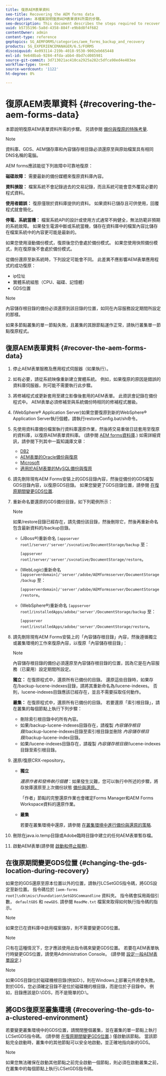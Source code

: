 ```yaml
---
title: 復原AEM表單資料
seo-title: Recovering the AEM forms data
description: 本檔案說明復原AEM表單資料所需的步驟。
seo-description: This document describes the steps required to recover the AEM forms data.
uuid: b5735196-5a8d-4358-884f-e9b8d8f4f682
contentOwner: admin
content-type: reference
geptopics: SG_AEMFORMS/categories/aem_forms_backup_and_recovery
products: SG_EXPERIENCEMANAGER/6.5/FORMS
discoiquuid: 4e093114-219b-4018-9530-9002eb665448
exl-id: 9e648bab-9284-4fda-abb4-8bd7cd085981
source-git-commit: 3d713021ac410ca2925a282c5dfca98ed4e483ee
workflow-type: tm+mt
source-wordcount: '1122'
ht-degree: 0%

---
```


# 復原AEM表單資料 {#recovering-the-aem-forms-data}

本節說明復原AEM表單資料所需的步驟。 另請參閱 [備份與復原的特殊考量](/help/forms/using/admin-help/backup-recovery-strategy-aem-forms.md#special-considerations-for-backup-and-recovery).

>[!NOTE]
>
>資料庫、GDS、AEM儲存庫和內容儲存根目錄必須還原至與原始檔案具有相同DNS名稱的電腦。

AEM forms應該能從下列故障中可靠地復原：

**磁碟故障：** 需要最新的備份媒體來復原資料庫內容。

**資料損毀：** 檔案系統不會記錄過去的交易記錄，而且系統可能會意外覆寫必要的程式資料。

**使用者錯誤：** 復原僅限於資料庫提供的資料。 如果資料已儲存且可供使用，回覆程式就會簡化。

**停電、系統當機：** 檔案系統API的設計或使用方式通常不夠健全，無法防範非預期的系統故障。 如果發生電源中斷或系統當機，儲存在資料庫中的檔案內容比儲存在檔案系統中的內容更可能是最新的。

如果您使用滾動備份模式，復原後您仍會處於備份模式。 如果您使用快照備份模式，則在復原後不會處於備份模式。

從備份還原至新系統時，下列設定可能會不同。 此差異不應影響AEM表單應用程式的成功復原：

* ip位址
* 實體系統組態（CPU、磁碟、記憶體）
* GDS位置

>[!NOTE]
>
>內容儲存根目錄的備份必須還原到該目錄的位置，如同在內容服務設定期間所設定的那樣。

如果多節點叢集的單一節點失敗，且叢集的其餘節點運作正常，請執行叢集單一節點復原程式。

## 復原AEM表單資料 {#recover-the-aem-forms-data}

1. 停止AEM表單服務及應用程式伺服器（如果執行）。
1. 如有必要，請從系統映像重新建立實體系統。 例如，如果復原的原因是錯誤的資料庫伺服器，則可能不需要執行此步驟。
1. 將修補程式或更新套用至建立影像後套用的AEM表單。 此資訊會記錄在備份程式中。 AEM表單必須修補至與系統備份時相同的修補程式層級。
1. (WebSphere® Application Server)如果您要復原到新的WebSphere® Application Server執行個體，請執行restoreConfig.bat/sh命令。
1. 先使用資料庫備份檔案執行資料庫還原作業，然後將交易重做日誌套用至復原的資料庫，以復原AEM表單資料庫。 (請參閱 [AEM forms資料庫](/help/forms/using/admin-help/files-back-recover.md#aem-forms-database).) 如需詳細資訊，請參閱下列其中一篇知識庫文章：

   * [DB2](/help/forms/using/admin-help/files-back-recover.md#db2)
   * [AEM表單的Oracle備份與復原](/help/forms/using/admin-help/files-back-recover.md#oracle)
   * [Microsoft](/help/forms/using/admin-help/files-back-recover.md#sql-server)
   * [適用於AEM表單的MySQL備份與復原](/help/forms/using/admin-help/files-back-recover.md#mysql)

1. 請先刪除現有AEM Forms安裝上的GDS目錄內容，然後從備份的GDS複製GDS目錄內容，以復原GDS目錄。 如果您變更了GDS目錄位置，請參閱 [在復原期間變更GDS位置](recovering-aem-forms-data.md#changing-the-gds-location-during-recovery).
1. 重新命名要還原的GDS備份目錄，如下列範例所示：

   >[!NOTE]
   >
   >如果/restore目錄已經存在，請先備份該目錄，然後刪除它，然後再重新命名包含最新資料的/backup目錄。

   * (JBoss®)重新命名 `[appserver root]/server/'server'/svcnative/DocumentStorage/backup` 至：

      `[appserver root]/server/'server'/svcnative/DocumentStorage/restore`。

   * (WebLogic)重新命名 `[appserverdomain]/'server'/adobe/AEMformsserver/DocumentStorage/backup` 至：

      `[appserverdomain]/'server'/adobe/AEMformsserver/DocumentStorage/restore`。

   * (WebSphere®)重新命名 `[appserver root]/installedApps/adobe/'server'/DocumentStorage/backup` 至：

      `[appserver root]/installedApps/adobe/'server'/DocumentStorage/restore`。

1. 請先刪除現有AEM Forms安裝上的「內容儲存根目錄」內容，然後遵循獨立或叢集環境的工作來復原內容，以復原「內容儲存根目錄」：

   >[!NOTE]
   >
   >內容儲存根目錄的備份必須還原至內容儲存根目錄的位置，因為它是在內容服務（已棄用）設定期間所設定。

   **獨立：** 在復原程式中，還原所有已備份的目錄。 還原這些目錄時，如果存在/backup-lucene-indexes目錄，請將其重新命名為/lucene-indexes。 否則，lucene-indexes目錄應該已經存在，並且不需要採取任何動作。

   **叢集：** 在復原程式中，還原所有已備份的目錄。 若要還原「索引根目錄」，請在叢集的每個節點上執行下列步驟：

   * 刪除索引根目錄中的所有內容。
   * 如果/backup-lucene-indexes目錄存在，請複製 *內容儲存根目錄*/backup-lucene-indexes目錄至索引根目錄並刪除 *內容儲存根目錄*/backup-lucene-index目錄。
   * 如果/lucene-indexes目錄存在，請複製 *內容儲存根目錄*/lucene-indexes目錄至索引根目錄。

1. 還原/復原CRX-repository。

   * **獨立**

      *還原作者和發佈執行個體*：如果發生災難，您可以執行中所述的步驟，將存放庫還原至上次備份狀態 [備份與還原。](https://helpx.adobe.com/experience-manager/kb/CRXBackupAndRestoreProcedure.html)

      「作者」節點的完整還原作業也會確定Forms Manager和AEM Forms Workspace資料的還原作業。

   * **叢集**

      若要在叢集環境中還原，請參閱 [在叢集環境中進行備份與還原的策略](/help/forms/using/admin-help/strategy-backup-restore-clustered-environment.md#strategy-for-backup-and-restore-in-a-clustered-environment).

1. 刪除在java.io.temp目錄或Adobe臨時目錄中建立的任何AEM表單暫存檔。
1. 啟動AEM表單(請參閱 [啟動和停止服務](/help/forms/using/admin-help/starting-stopping-services.md#starting-and-stopping-services))<!-- BROKEN LINK and the application server(s) (see [Maintaining the Application Server](/help/forms/using/admin-help/topics/maintaining-the-application-server.md))-->.

## 在復原期間變更GDS位置 {#changing-the-gds-location-during-recovery}

如果您的GDS還原至原本位置以外的位置，請執行LCSetGDS指令碼，將GDS設定至新位置。 指令碼位於 `[aem-forms root]\sdk\misc\Foundation\SetGDSCommandline` 資料夾。 指令碼會採用兩個引數， `defaultGDS` 和 `newGDS`. 請參閱 `ReadMe.txt` 檔案來取得如何執行指令碼的指示。

>[!NOTE]
>
>如果您已在資料庫中啟用檔案儲存，則不需要變更GDS位置。

>[!NOTE]
>
>只有在這種情況下，您才應該使用此指令碼來變更GDS位置。 若要在AEM表單執行時變更GDS位置，請使用Administration Console。 (請參閱 [設定一般AEM表單設定](/help/forms/using/admin-help/configure-general-aem-forms-settings.md#configure-general-aem-forms-settings).)

>[!NOTE]
>
>如果GDS目錄位於磁碟機根目錄(例如D:\)，則在Windows上部署元件將會失敗。 對於GDS，您必須確定目錄不是位於磁碟機的根目錄，而是位於子目錄中。 例如，目錄應該是D:\GDS，而不是簡單的D:\。

## 將GDS復原至叢集環境 {#recovering-the-gds-to-a-clustered-environment}

若要變更叢集環境中的GDS位置，請關閉整個叢集，並在叢集的單一節點上執行LCSetGDS指令碼。 (請參閱 [在復原期間變更GDS位置](recovering-aem-forms-data.md#changing-the-gds-location-during-recovery).) 僅啟動該節點。 當該節點完全啟動時，叢集中的其他節點可以安全地啟動，並正確地指向新的GDS。

>[!NOTE]
>
>如果您無法確保在啟動其他節點之前完全啟動一個節點，則必須在啟動叢集之前，在叢集中的每個節點上執行LCSetGDS指令碼。

